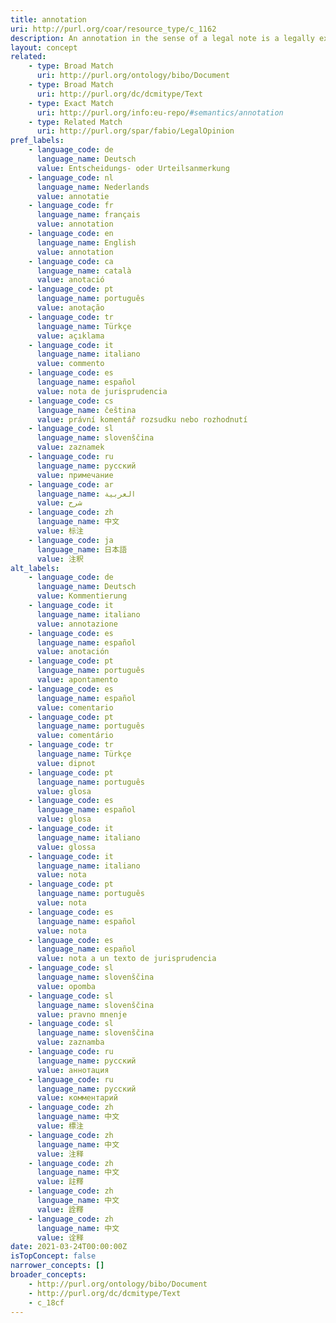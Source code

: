 ```yaml
---
title: annotation
uri: http://purl.org/coar/resource_type/c_1162
description: An annotation in the sense of a legal note is a legally explanatory comment on a decision handed down by a court or arbitral tribunal.
layout: concept
related:
    - type: Broad Match
      uri: http://purl.org/ontology/bibo/Document
    - type: Broad Match
      uri: http://purl.org/dc/dcmitype/Text
    - type: Exact Match
      uri: http://purl.org/info:eu-repo/#semantics/annotation
    - type: Related Match
      uri: http://purl.org/spar/fabio/LegalOpinion
pref_labels:
    - language_code: de
      language_name: Deutsch
      value: Entscheidungs- oder Urteilsanmerkung
    - language_code: nl
      language_name: Nederlands
      value: annotatie
    - language_code: fr
      language_name: français
      value: annotation
    - language_code: en
      language_name: English
      value: annotation
    - language_code: ca
      language_name: català
      value: anotació
    - language_code: pt
      language_name: português
      value: anotação
    - language_code: tr
      language_name: Türkçe
      value: açıklama
    - language_code: it
      language_name: italiano
      value: commento
    - language_code: es
      language_name: español
      value: nota de jurisprudencia
    - language_code: cs
      language_name: čeština
      value: právní komentář rozsudku nebo rozhodnutí
    - language_code: sl
      language_name: slovenščina
      value: zaznamek
    - language_code: ru
      language_name: русский
      value: примечание
    - language_code: ar
      language_name: العربية
      value: شرح
    - language_code: zh
      language_name: 中文
      value: 标注
    - language_code: ja
      language_name: 日本語
      value: 注釈
alt_labels:
    - language_code: de
      language_name: Deutsch
      value: Kommentierung
    - language_code: it
      language_name: italiano
      value: annotazione
    - language_code: es
      language_name: español
      value: anotación
    - language_code: pt
      language_name: português
      value: apontamento
    - language_code: es
      language_name: español
      value: comentario
    - language_code: pt
      language_name: português
      value: comentário
    - language_code: tr
      language_name: Türkçe
      value: dipnot
    - language_code: pt
      language_name: português
      value: glosa
    - language_code: es
      language_name: español
      value: glosa
    - language_code: it
      language_name: italiano
      value: glossa
    - language_code: it
      language_name: italiano
      value: nota
    - language_code: pt
      language_name: português
      value: nota
    - language_code: es
      language_name: español
      value: nota
    - language_code: es
      language_name: español
      value: nota a un texto de jurisprudencia
    - language_code: sl
      language_name: slovenščina
      value: opomba
    - language_code: sl
      language_name: slovenščina
      value: pravno mnenje
    - language_code: sl
      language_name: slovenščina
      value: zaznamba
    - language_code: ru
      language_name: русский
      value: аннотация
    - language_code: ru
      language_name: русский
      value: комментарий
    - language_code: zh
      language_name: 中文
      value: 標注
    - language_code: zh
      language_name: 中文
      value: 注释
    - language_code: zh
      language_name: 中文
      value: 註釋
    - language_code: zh
      language_name: 中文
      value: 詮釋
    - language_code: zh
      language_name: 中文
      value: 诠释
date: 2021-03-24T00:00:00Z
isTopConcept: false
narrower_concepts: []
broader_concepts:
    - http://purl.org/ontology/bibo/Document
    - http://purl.org/dc/dcmitype/Text
    - c_18cf
---
```


